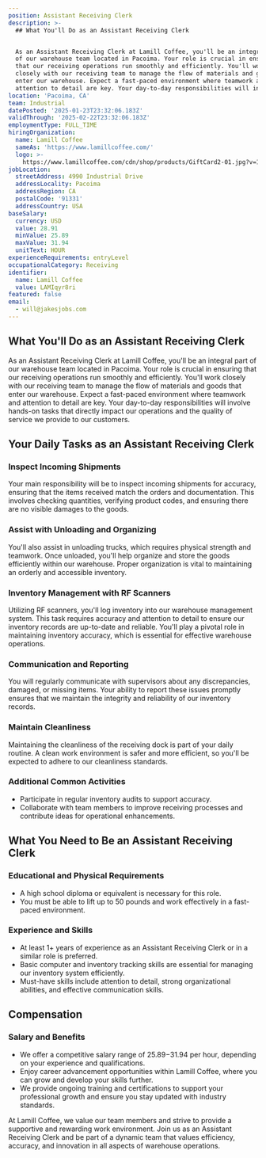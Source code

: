 ```yaml
---
position: Assistant Receiving Clerk
description: >-
  ## What You'll Do as an Assistant Receiving Clerk


  As an Assistant Receiving Clerk at Lamill Coffee, you'll be an integral part
  of our warehouse team located in Pacoima. Your role is crucial in ensuring
  that our receiving operations run smoothly and efficiently. You'll work
  closely with our receiving team to manage the flow of materials and goods that
  enter our warehouse. Expect a fast-paced environment where teamwork and
  attention to detail are key. Your day-to-day responsibilities will involve...
location: 'Pacoima, CA'
team: Industrial
datePosted: '2025-01-23T23:32:06.183Z'
validThrough: '2025-02-22T23:32:06.183Z'
employmentType: FULL_TIME
hiringOrganization:
  name: Lamill Coffee
  sameAs: 'https://www.lamillcoffee.com/'
  logo: >-
    https://www.lamillcoffee.com/cdn/shop/products/GiftCard2-01.jpg?v=1629826157&width=2048
jobLocation:
  streetAddress: 4990 Industrial Drive
  addressLocality: Pacoima
  addressRegion: CA
  postalCode: '91331'
  addressCountry: USA
baseSalary:
  currency: USD
  value: 28.91
  minValue: 25.89
  maxValue: 31.94
  unitText: HOUR
experienceRequirements: entryLevel
occupationalCategory: Receiving
identifier:
  name: Lamill Coffee
  value: LAMIqyr8ri
featured: false
email:
  - will@jakesjobs.com
---
```




## What You'll Do as an Assistant Receiving Clerk

As an Assistant Receiving Clerk at Lamill Coffee, you'll be an integral part of our warehouse team located in Pacoima. Your role is crucial in ensuring that our receiving operations run smoothly and efficiently. You'll work closely with our receiving team to manage the flow of materials and goods that enter our warehouse. Expect a fast-paced environment where teamwork and attention to detail are key. Your day-to-day responsibilities will involve hands-on tasks that directly impact our operations and the quality of service we provide to our customers.

## Your Daily Tasks as an Assistant Receiving Clerk

### Inspect Incoming Shipments

Your main responsibility will be to inspect incoming shipments for accuracy, ensuring that the items received match the orders and documentation. This involves checking quantities, verifying product codes, and ensuring there are no visible damages to the goods.

### Assist with Unloading and Organizing

You'll also assist in unloading trucks, which requires physical strength and teamwork. Once unloaded, you'll help organize and store the goods efficiently within our warehouse. Proper organization is vital to maintaining an orderly and accessible inventory.

### Inventory Management with RF Scanners

Utilizing RF scanners, you'll log inventory into our warehouse management system. This task requires accuracy and attention to detail to ensure our inventory records are up-to-date and reliable. You'll play a pivotal role in maintaining inventory accuracy, which is essential for effective warehouse operations.

### Communication and Reporting

You will regularly communicate with supervisors about any discrepancies, damaged, or missing items. Your ability to report these issues promptly ensures that we maintain the integrity and reliability of our inventory records.

### Maintain Cleanliness

Maintaining the cleanliness of the receiving dock is part of your daily routine. A clean work environment is safer and more efficient, so you'll be expected to adhere to our cleanliness standards.

### Additional Common Activities

- Participate in regular inventory audits to support accuracy.
- Collaborate with team members to improve receiving processes and contribute ideas for operational enhancements.

## What You Need to Be an Assistant Receiving Clerk

### Educational and Physical Requirements

- A high school diploma or equivalent is necessary for this role.
- You must be able to lift up to 50 pounds and work effectively in a fast-paced environment.

### Experience and Skills

- At least 1+ years of experience as an Assistant Receiving Clerk or in a similar role is preferred.
- Basic computer and inventory tracking skills are essential for managing our inventory system efficiently.
- Must-have skills include attention to detail, strong organizational abilities, and effective communication skills.

## Compensation

### Salary and Benefits

- We offer a competitive salary range of $25.89-$31.94 per hour, depending on your experience and qualifications.
- Enjoy career advancement opportunities within Lamill Coffee, where you can grow and develop your skills further.
- We provide ongoing training and certifications to support your professional growth and ensure you stay updated with industry standards.

At Lamill Coffee, we value our team members and strive to provide a supportive and rewarding work environment. Join us as an Assistant Receiving Clerk and be part of a dynamic team that values efficiency, accuracy, and innovation in all aspects of warehouse operations.
